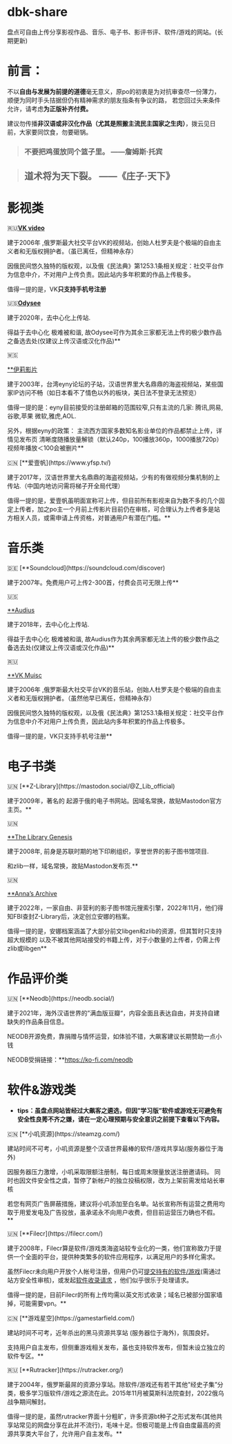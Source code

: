 # dbk-share
盘点可自由上传分享影视作品、音乐、电子书、影评书评、软件/游戏的网站。(长期更新)

# 前言：
不以**自由与发展为前提的道德**毫无意义，原po的初衷是为对抗审查尽一份薄力，顺便为同时手头拮据但仍有精神需求的朋友指条有争议的路，
若您回过头来条件允许，请考虑**为正版补齐付费。**

建议勿传播**非汉语或非汉化作品（尤其是照搬主流民主国家之生肉）**，拨云见日前，大家要同饮食，勿要砸锅。

> ### 不要把鸡蛋放同个篮子里。    ——詹姆斯·托宾

> ## 道术将为天下裂。 ——《庄子·天下》

# **影视类**

🇷🇺**[VK video](https://vkvideo.ru/)**

建于2006年 ,俄罗斯最大社交平台VK的视频站，创始人杜罗夫是个极端的自由主义者和无版权拥护者。（虽已离任，但精神永存）

因俄民间悠久独特的版权观，以及俄《民法典》第1253.1条相关规定：社交平台作为信息中介，不对用户上传负责。因此站内多年积累的作品上传极多。

值得一提的是，VK**只支持手机号注册**

🇺🇸**[Odysee](https://odysee.com/)**

建于2020年，去中心化上传站.

得益于去中心化 极难被和谐, 故Odysee可作为其余三家都无法上传的极少数作品之备选去处(仅建议上传汉语或汉化作品)**

</aside>

<aside>
🇼🇸

[**伊莉影片](https://www.eyny.com/video)

建于2003年，台湾eyny论坛的子站，汉语世界里大名鼎鼎的海盗视频站，某些国家IP访问不畅（如日本看不了情色以外的板块，美日法不登录无法预览）

值得一提的是：eyny目前接受的注册邮箱的范围较窄,只有主流的几家: 腾讯,网易,谷歌,苹果 微软,雅虎,AOL.

另外，根据eyny的政策：
主流西方国家多数知名影业单位的作品都禁止上传，详情见发布页
清晰度随播放量解锁（默认240p，100播放360p，1000播放720p）
视频年播放＜100会被删片**

</aside>

<aside>
🇨🇳 [**爱壹帆](https://www.yfsp.tv/)

建于2017年，汉语世界里大名鼎鼎的海盗视频站，少有的有做视频分集机制的上传站.（中国内地访问需将梯子开全局代理）

值得一提的是，爱壹帆虽明面宣称可上传，但目前所有影视来自为数不多的几个固定上传者，加之po主一个月前上传影片目前仍在审核，可合理认为上传者多是站方相关人员，或需申请上传资格，对普通用户有潜在门槛。**

</aside>

# **音乐类**

<aside>
🇩🇪 [**Soundcloud](https://soundcloud.com/discover)

建于2007年。免费用户可上传2-300首，付费会员可无限上传**

</aside>

<aside>
🇺🇸

[**Audius](https://audius.co/feed)

建于2018年，去中心化上传站.

得益于去中心化 极难被和谐, 故Audius作为其余两家都无法上传的极少数作品之备选去处(仅建议上传汉语或汉化作品)**

</aside>

<aside>
🇷🇺

[**VK Muisc](https://vk.com/audio)

建于2006年 ,俄罗斯最大社交平台VK的音乐站，创始人杜罗夫是个极端的自由主义者和无版权拥护者。（虽然他早已离任，但精神永存）

因俄民间悠久独特的版权观，以及俄《民法典》第1253.1条相关规定：社交平台作为信息中介不对用户上传负责，因此站内多年积累的作品上传极多。

值得一提的是，VK只支持手机号注册**

</aside>

# **电子书类**

<aside>
🇺🇳 [**Z-Library](https://mastodon.social/@Z_Lib_official)

建于2009年，著名的 起源于俄的电子书网站。因域名常换，故贴Mastodon官方主页。**

</aside>

<aside>
🇺🇳

[**The Library Genesis](https://social.datalabour.com/@libgenbot)

建于2008年, 前身是苏联时期的地下印刷组织，享誉世界的影子图书馆项目.

和zlib一样，域名常换，故贴Mastodon发布页.**

</aside>

<aside>
🇺🇳

[**Anna’s Archive](https://annas-archive.org/)

建于2022年，一家自由、非营利的影子图书馆元搜索引擎，2022年11月，他们得知FBI查封Z-Library后，决定创立安娜的档案。

值得一提的是，安娜档案涵盖了大部分前文libgen和zlib的资源，但其暂时只支持超大规模的 以及不被其他网站接受的书籍上传，对于小数量的上传者，仍需上传zlib或libgen**

</aside>

# **作品评价类**

<aside>
🇺🇳 [**Neodb](https://neodb.social/)

建于2021年，海外汉语世界的”满血版豆瓣“，内容全面且表达自由，并支持自建缺失的作品条目信息。

NEODB开源免费，靠捐赠与情怀运营，如体验不错，大飙客建议长期赞助一点小钱

NEODB受捐链接：**https://ko-fi.com/neodb

</aside>

# **软件&游戏类**

- **tips：虽盘点网站皆经过大飙客之遴选，但因”学习版”软件或游戏无可避免有安全性良莠不齐之嫌，请在一定心理预期与安全意识之前提下查看以下内容。**

<aside>
🇨🇳 [**小叽资源](https://steamzg.com/)

建站时间不可考，小叽资源是整个汉语世界最棒的软件/游戏共享站(服务器位于海外)

因服务器压力激增，小叽采取限额注册制，每日或周末限量放送注册邀请码。
同时也因文件安全性之虞，暂停了新帐户的独立投稿权限，改为上架前需发给站长审核

若您有网页广告屏蔽措施，建议将小叽添加至白名单。站长宣称所有运营之费用均取于用爱发电及广告投放，虽承诺永不向用户收费，但目前运营压力确也不假。**

</aside>

<aside>
🇺🇳 [**Filecr](https://filecr.com/)

建于2008年，Filecr算是软件/游戏类海盗站较专业化的一类，他们宣称致力于提供一个全面的平台，提供种类繁多的软件应用程序，以满足用户的多样化需求。

虽然Filecr未向用户开放个人帐号注册，但用户仍可[提交持有的软件/游戏](https://filecr.com/software-submission/)(需通过站方安全性审核)，或发起[软件收录请求](https://filecr.com/software-request/) ，他们似乎很乐于处理请求。

值得一提的是，目前Filecr的所有上传均需以英文形式收录；域名已被部分国家墙掉，可能需要vpn。**

</aside>

<aside>
🇨🇳 [**游戏星空](https://gamestarfield.com/)

建站时间不可考，近年杀出的黑马资源共享站 (服务器位于海外)，氛围良好。

支持用户自主发布，但侧重游戏相关发布，虽也支持软件发布，但暂未设立独立的软件专区。**

</aside>

<aside>
🇷🇺 [**Rutracker](https://rutracker.org/)

建于2004年，俄罗斯最屌的资源分享站。除软件/游戏还有若干其他”经史子集”分类，极多学习版软件/游戏之源流在此。2015年11月被莫斯科法院查封，2022俄乌战争期间解封。

值得一提的是，虽然rutracker界面十分粗旷，许多资源bt种子之形式发布(其他共享站常见的网盘分享在此并不流行)，毛味十足。但极可能是上传自由度最高的资源共享类大平台了，允许用户自主发布。**

</aside>
